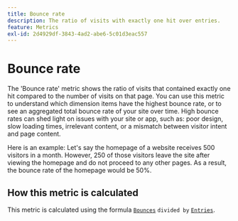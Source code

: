 ```yaml
---
title: Bounce rate
description: The ratio of visits with exactly one hit over entries.
feature: Metrics
exl-id: 2d4929df-3843-4ad2-abe6-5c01d3eac557
---
```

# Bounce rate

The 'Bounce rate' metric shows the ratio of visits that contained exactly one hit compared to the number of visits on that page. You can use this metric to understand which dimension items have the highest bounce rate, or to see an aggregated total bounce rate of your site over time. High bounce rates can shed light on issues with your site or app, such as: poor design, slow loading times, irrelevant content, or a mismatch between visitor intent and page content.

Here is an example: Let's say the homepage of a website receives 500 visitors in a month. However, 250 of those visitors leave the site after viewing the homepage and do not proceed to any other pages. As a result, the bounce rate of the homepage would be 50%.

## How this metric is calculated

This metric is calculated using the formula [`Bounces`](bounces.md) `divided by` [`Entries`](entries.md).
